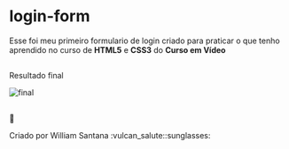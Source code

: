 # login-form
Esse foi meu primeiro formulario de login criado para praticar o que tenho aprendido no curso de **HTML5** e **CSS3** do **Curso em Vídeo**


##
Resultado final

![final](https://user-images.githubusercontent.com/81190663/113369626-213c8c80-9338-11eb-8b08-93de9fa2f731.png)

##
:rocket:

<p>Criado por William Santana :vulcan_salute::sunglasses:</p>
